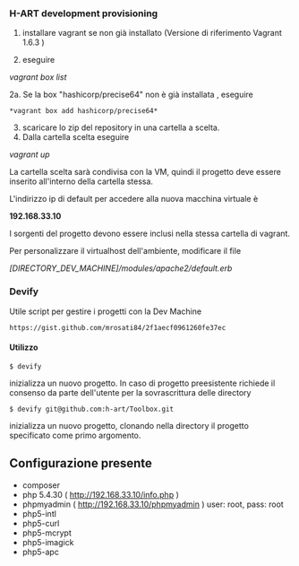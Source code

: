 ### H-ART development provisioning

1. installare vagrant se non già installato (Versione di riferimento Vagrant 1.6.3 )

2. eseguire

  *vagrant box list*

  2a.  Se la box "hashicorp/precise64" non è già installata , eseguire

    *vagrant box add hashicorp/precise64*


3. scaricare lo zip del repository in una cartella a scelta.
4. Dalla cartella scelta eseguire

  *vagrant up*


La cartella scelta sarà condivisa con la VM, quindi il progetto deve essere inserito all'interno della cartella stessa.

L'indirizzo ip di default per accedere alla nuova macchina virtuale è

**192.168.33.10**

I sorgenti del progetto devono essere inclusi nella stessa cartella di vagrant.

Per personalizzare il virtualhost dell'ambiente, modificare il file

*[DIRECTORY_DEV_MACHINE]/modules/apache2/default.erb*

### Devify

Utile script per gestire i progetti con la Dev Machine

    https://gist.github.com/mrosati84/2f1aecf0961260fe37ec

#### Utilizzo

    $ devify

inizializza un nuovo progetto. In caso di progetto preesistente richiede il consenso da parte dell'utente per la sovrascrittura delle directory

    $ devify git@github.com:h-art/Toolbox.git

inizializza un nuovo progetto, clonando nella directory il progetto specificato come primo argomento.

## Configurazione presente
* composer
* php 5.4.30 ( http://192.168.33.10/info.php )
* phpmyadmin ( http://192.168.33.10/phpmyadmin ) user: root, pass: root
* php5-intl
* php5-curl
* php5-mcrypt
* php5-imagick
* php5-apc

